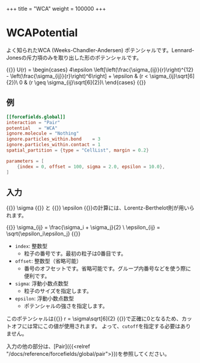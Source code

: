 +++
title = "WCA"
weight = 100000
+++

# WCAPotential

よく知られたWCA (Weeks-Chandler-Andersen) ポテンシャルです。Lennard-Jonesの斥力項のみを取り出した形のポテンシャルです。

{{<katex display>}}
U(r) =
\begin{cases}
4\epsilon \left[\left(\frac{\sigma_{ij}}{r}\right)^{12} - \left(\frac{\sigma_{ij}}{r}\right)^6\right] + \epsilon & (r < \sigma_{ij}\sqrt[6]{2})\\
0 & (r \geq \sigma_{ij}\sqrt[6]{2})\\
\end{cases}
{{</katex>}}

## 例

```toml
[[forcefields.global]]
interaction = "Pair"
potential   = "WCA"
ignore.molecule = "Nothing"
ignore.particles_within.bond    = 3
ignore.particles_within.contact = 1
spatial_partition = {type = "CellList", margin = 0.2}

parameters = [
    {index = 0, offset = 100, sigma = 2.0, epsilon = 10.0},
]
```

## 入力

{{<katex>}} \sigma {{</katex>}} と {{<katex>}} \epsilon {{</katex>}}の計算には、Lorentz-Berthelot則が用いられます。

{{<katex display>}}
\sigma_{ij} = \frac{\sigma_i + \sigma_j}{2} \\
\epsilon_{ij} = \sqrt{\epsilon_i\epsilon_j}
{{</katex>}}

- `index`: 整数型
  - 粒子の番号です。最初の粒子は0番目です。
- `offset`: 整数型（省略可能）
  - 番号のオフセットです。省略可能です。グループ内番号などを使う際に便利です。
- `sigma`: 浮動小数点数型
  - 粒子のサイズを指定します。
- `epsilon`: 浮動小数点数型
  - ポテンシャルの強さを指定します。

このポテンシャルは{{<katex>}} r = \sigma\sqrt[6]{2} {{</katex>}}で正確に0となるため、カットオフには常にこの値が使用されます。
よって、`cutoff`を指定する必要はありません。

入力の他の部分は、[Pair]({{<relref "/docs/reference/forcefields/global/pair">}})を参照してください。
